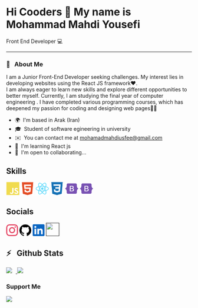 
Hi Cooders 👋 My name is **Mohammad Mahdi Yousefi**
======

Front End Developer 💻

---
 <h3>💫 &nbsp; About Me</h3>

I am a Junior Front-End Developer seeking challenges. My interest lies in developing
websites using the React JS framework❤️. <br>I am
always eager to learn new skills and explore different opportunities to better myself. Currently, I am studying the final year of computer engineering . I have completed various programming courses, which has deepened my passion for coding
and designing web pages👨‍💻

- 🌍  I'm based in Arak (Iran)
- 🎓  Student of software egineering in university
- ✉️  You can contact me at [mohamadmahdiusfee@gmail.com](mailto:mohamadmahdiusfee@gmail.com)
- 🌱  I'm learning React js 
- 🤝  I'm open to collaborating... 


## Skills

<p align="left">
    <a href="https://developer.mozilla.org/en-US/docs/Web/JavaScript" target="_blank" rel="noreferrer"><img src="https://raw.githubusercontent.com/sabzlearn-ir/sabzlearn-ir/4d2a781931f79c747a132c28eae4ebfbb8eaa7d7/javascript-colored.svg" width="36" height="36" alt="Javascript" /></a>
    <a href="https://developer.mozilla.org/en-US/docs/Glossary/HTML5" target="_blank" rel="noreferrer"><img src="https://raw.githubusercontent.com/sabzlearn-ir/sabzlearn-ir/4d2a781931f79c747a132c28eae4ebfbb8eaa7d7/html5-colored.svg" width="36" height="36" alt="HTML5" /></a>
    <a href="https://reactjs.org/" target="_blank" rel="noreferrer"><img src="https://raw.githubusercontent.com/sabzlearn-ir/sabzlearn-ir/4d2a781931f79c747a132c28eae4ebfbb8eaa7d7/react-colored.svg" width="36" height="36" alt="React" /></a>
</a>
    <a href="https://www.w3.org/TR/CSS/#css" target="_blank" rel="noreferrer"><img src="https://raw.githubusercontent.com/sabzlearn-ir/sabzlearn-ir/4d2a781931f79c747a132c28eae4ebfbb8eaa7d7/css3-colored.svg" width="36" height="36" alt="CSS3" /></a>
    <a href="https://getbootstrap.com/" target="_blank" rel="noreferrer"><img src="https://raw.githubusercontent.com/sabzlearn-ir/sabzlearn-ir/4d2a781931f79c747a132c28eae4ebfbb8eaa7d7/bootstrap-colored.svg" width="36" height="36" alt="Bootstrap" /></a>
    <a href="https://getbootstrap.com/" target="_blank" rel="noreferrer"><img src="https://raw.githubusercontent.com/sabzlearn-ir/sabzlearn-ir/4d2a781931f79c747a132c28eae4ebfbb8eaa7d7/bootstrap-colored.svg" width="36" height="36" alt="Bootstrap" /></a>
 </a>
</a>
  
</p>

## Socials

<p align="left">
    <a href="" target="_blank" rel="noreferrer"><img src="https://raw.githubusercontent.com/sabzlearn-ir/sabzlearn-ir/326df429fa60b323e697a023715766629ad4047d/instagram.svg" width="32" height="32" /></a>
    <a href="" target="_blank" rel="noreferrer"><img src="https://raw.githubusercontent.com/sabzlearn-ir/sabzlearn-ir/326df429fa60b323e697a023715766629ad4047d/github.svg" width="32" height="32" /></a>
    <a href="" target="_blank" rel="noreferrer"><img src="https://raw.githubusercontent.com/sabzlearn-ir/sabzlearn-ir/326df429fa60b323e697a023715766629ad4047d/linkedin.svg" width="32" height="32" /></a>
    <a href="" target="_blank" rel="noreferrer"><img src="https://github.com/Mommad-usfee/Mommad-usfee/blob/main/icons8-telegram-36.png?raw=true" width="36" height="36" /></a>
</p>


<h2>⚡️ &nbsp; Github Stats</h2>

<a href="https://github.com/sabzlearn-ir">
  <img src="https://github-readme-stats.vercel.app/api?username=Mommad-usfee&show_icons=true&theme=radical" height="245px" style="margin-right: 10px;" 
 />
  <img src="https://github-readme-stats.vercel.app/api/top-langs/?username=Mommad-usfee" />
</a>


### Support Me

<a href="">
    <img src="https://cdn.buymeacoffee.com/buttons/v2/default-yellow.png" width="200" />
</a>















